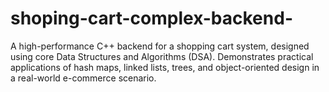 # shoping-cart-complex-backend-
A high-performance C++ backend for a shopping cart system, designed using core Data Structures and Algorithms (DSA). Demonstrates practical applications of hash maps, linked lists, trees, and object-oriented design in a real-world e-commerce scenario.
